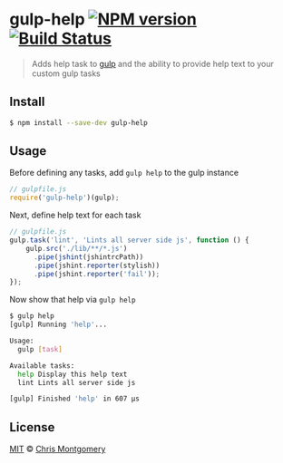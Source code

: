 # gulp-help [![NPM version][npm-image]][npm-url] [![Build Status][travis-image]][travis-url]
> Adds help task to [gulp](https://github.com/gulpjs/gulp) and the ability to provide help text to your custom gulp tasks

## Install

```bash
$ npm install --save-dev gulp-help
```

## Usage

Before defining any tasks, add `gulp help` to the gulp instance

```js
// gulpfile.js
require('gulp-help')(gulp);
```

Next, define help text for each task

```js
// gulpfile.js
gulp.task('lint', 'Lints all server side js', function () {
    gulp.src('./lib/**/*.js')
      .pipe(jshint(jshintrcPath))
      .pipe(jshint.reporter(stylish))
      .pipe(jshint.reporter('fail'));
});
```

Now show that help via `gulp help`

```bash
$ gulp help
[gulp] Running 'help'...

Usage:
  gulp [task]

Available tasks:
  help Display this help text
  lint Lints all server side js

[gulp] Finished 'help' in 607 μs
```

## License

[MIT](http://opensource.org/licenses/MIT) © [Chris Montgomery](http://www.chrismontgomery.info/)

[npm-url]: https://npmjs.org/package/gulp-help
[npm-image]: http://img.shields.io/npm/v/gulp-help.svg
[travis-image]: https://travis-ci.org/chmontgomery/gulp-help.svg?branch=master
[travis-url]: https://travis-ci.org/chmontgomery/gulp-help
